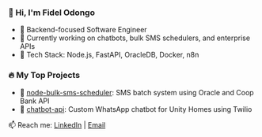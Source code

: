 ### 👋 Hi, I'm Fidel Odongo 
- 🔧 Backend-focused Software Engineer
- 💼 Currently working on chatbots, bulk SMS schedulers, and enterprise APIs
- 🧠 Tech Stack: Node.js, FastAPI, OracleDB, Docker, n8n

### 🔥 My Top Projects
- 📨 [node-bulk-sms-scheduler](#): SMS batch system using Oracle and Coop Bank API
- 🧠 [chatbot-api](#): Custom WhatsApp chatbot for Unity Homes using Twilio

📫 Reach me: [LinkedIn](#) | [Email](omondifidel79@gmail.com)

